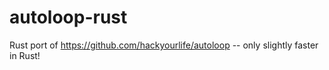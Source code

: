 # autoloop-rust
 Rust port of https://github.com/hackyourlife/autoloop -- only slightly faster in Rust!
